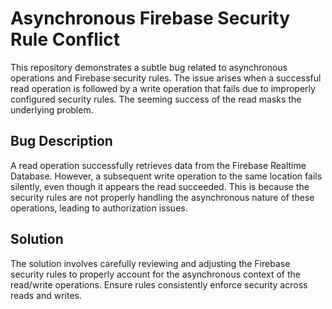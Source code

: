 # Asynchronous Firebase Security Rule Conflict

This repository demonstrates a subtle bug related to asynchronous operations and Firebase security rules. The issue arises when a successful read operation is followed by a write operation that fails due to improperly configured security rules. The seeming success of the read masks the underlying problem.

## Bug Description

A read operation successfully retrieves data from the Firebase Realtime Database. However, a subsequent write operation to the same location fails silently, even though it appears the read succeeded. This is because the security rules are not properly handling the asynchronous nature of these operations, leading to authorization issues. 

## Solution

The solution involves carefully reviewing and adjusting the Firebase security rules to properly account for the asynchronous context of the read/write operations. Ensure rules consistently enforce security across reads and writes.